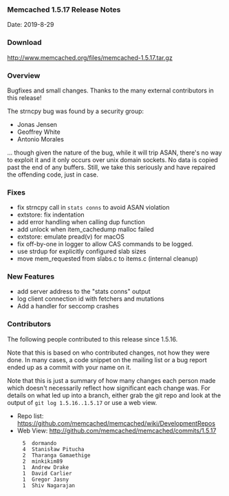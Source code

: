 ### Memcached 1.5.17 Release Notes

Date: 2019-8-29

### Download

http://www.memcached.org/files/memcached-1.5.17.tar.gz

### Overview

Bugfixes and small changes. Thanks to the many external contributors in this
release!

The strncpy bug was found by a security group:

 *  Jonas Jensen
 *  Geoffrey White
 *  Antonio Morales

... though given the nature of the bug, while it will trip ASAN, there's no
way to exploit it and it only occurs over unix domain sockets. No data is
copied past the end of any buffers. Still, we take this seriously and have
repaired the offending code, just in case.

### Fixes

  * fix strncpy call in `stats conns` to avoid ASAN violation
  * extstore: fix indentation
  * add error handling when calling dup function
  * add unlock when item_cachedump malloc failed
  * extstore: emulate pread(v) for macOS
  * fix off-by-one in logger to allow CAS commands to be logged.
  * use strdup for explicitly configured slab sizes
  * move mem_requested from slabs.c to items.c (internal cleanup)

### New Features

  * add server address to the "stats conns" output
  * log client connection id with fetchers and mutations
  * Add a handler for seccomp crashes

### Contributors

The following people contributed to this release since 1.5.16.

Note that this is based on who contributed changes, not how they were
done.  In many cases, a code snippet on the mailing list or a bug
report ended up as a commit with your name on it.

Note that this is just a summary of how many changes each person made
which doesn't necessarily reflect how significant each change was.
For details on what led up into a branch, either grab the git repo and
look at the output of `git log 1.5.16..1.5.17` or use a web view.

  * Repo list: https://github.com/memcached/memcached/wiki/DevelopmentRepos
  * Web View: http://github.com/memcached/memcached/commits/1.5.17

```
     5	dormando
     4	Stanisław Pitucha
     2	Tharanga Gamaethige
     2	minkikim89
     1	Andrew Drake
     1	David Carlier
     1	Gregor Jasny
     1	Shiv Nagarajan

```
